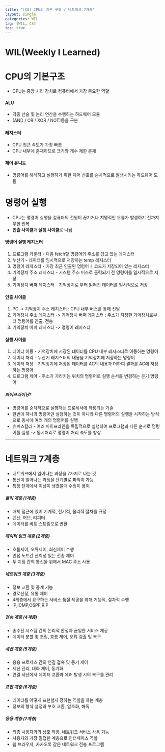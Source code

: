 ```yaml
---
title: "[CS] CPU의 기본 구조 / 네트워크 7계층"
layout: single
categories: WIL
tag: [WIL, CS]
toc: true
---
```


# WIL(Weekly I Learned)

# CPU의 기본구조
* CPU는 중앙 처리 장치로 컴퓨터에서 가장 중요한 역할
#### ALU
* 각종 산술 및 논리 연산을 수행하는 하드웨어 모듈
* (AND / OR / XOR / NOT)등을 구분

#### 레지스터
* CPU 접근 속도가 가장 빠름
* CPU 내부에 존재하므로 크기와 개수 제한 존재

#### 제어 유니트
* 명령어를 해석하고 실행하기 위한 제어 신호를 순차적으로 발생시키는 하드웨어 모듈

# 명령어 실행
* CPU는 명령어 실행을 컴퓨터의 전원이 끊기거나 치명적인 오류가 발생하기 전까지 무한 반복
* **인출 사이클**과 **실행 사이클**로 나뉨

#### 명령어 실행 레지스터
1. 프로그램 카운터 - 다음 fetch할 명령어의 주소를 담고 있는 레지스터
2. 누산기 - 데이터를 임시적으로 저장하는 temp 레지스터
3. 명령어 레지스터 - 가장 최근 인출된 명령어ㅓ 코드가 저장되어 있는 레지스터
4. 기억장치 주소 레지스터 - 시스템 주소 버스로 출력되기 전 명령어를 일시적으로 저장
5. 기억장치 버퍼 레지스터 - 기억장치로 부터 읽혀진 데이터를 일시적으로 저장

#### 인출 사이클
1. PC -> 기억장치 주소 레지스터 : CPU 내부 버스를 통해 전달
2. 기억장치 주소 레지스터 -> 기억장치 버퍼 레지스터 : 주소가 지정한 기억장치로부터 명령어를 인출, 전송
3. 기억장치 버퍼 레지스터 -> 명령어 레지스터

#### 실행 사이클
1. 데이터 이동 - 기억장치에 저장된 데이터를 CPU 내부 레지스터로 이동하는 명령어
2. 데이터 처리 - 누산기 레지스터의 내용을 기억장치에 저장하는 명령어
3. 데이터 저장 - 기억장치에 저장된 데이터를 AC의 내용과 더하여 결과를 AC에 저장하는 명령어
4. 프로그램 제어 - 주소가 가리키는 위치의 명령어로 실행 순서를 변경하는 분기 명령어

##### 파이프라이닝?
* 명령어를 순차적으로 실행하는 프로세서에 적용되는 기술
* 한번에 하나의 명령어만 실행하는 것이 아니라 다른 명령어의 실행을 시작하는 방식으로 동시에 여러 개의 명령어를 실행
* 슈퍼스칼라 - 여러 파이프라인을 독립적으로 실행하여 프로그램과 다른 순서로 명령어를 실행 -> 동시처리로 명령어 처리 속도를 향상

<hr/>

# 네트워크 7계층
* 네트워크에서 일어나는 과정을 7가지로 나눈 것
* 통신이 일어나는 과정을 단계별로 파악이 가능
* 특정 단계에서 이상이 생겼을때 수정이 용이

##### 물리 계층 (1계층)
* 매체 접근에 있어 기계적, 전기적, 물리적 절차를 규정
* 랜선, 허브, 리피터
* 데이터를 비트 스트림으로 변환

##### 데이터 링크 계층 (2계층)
* 흐름제어, 오류제어, 회신제어 수행
* 인접 노드간 신뢰성 있는 전송 제어
* 두 지점 간의 통신을 위해서 MAC 주소 사용

##### 네트워크 계층 (3계층)
* 정보 교환 및 중계 기능
* 경로선정, 유통 제어
* 4계층에서 요구하는 서비스 품질 제공을 위해 기능적, 절차적 수행
* IP,ICMP,OSPF,RIP

##### 전송 계층 (4계층)
* 송수신 시스템 간의 논리적 안정과 균일한 서비스 제공
* 데이터 분할 및 조립, 흐름 제어, 오류 검출 및 복구

##### 세션 계층 (5계층)
* 응용 프로세스 간의 연결 접속 및 동기 제어
* 세션 관리, 대화 제어, 동기화
* 연결 세선에서 데이터 교환과 에러 발생 시의 복구를 관리

##### 표현 계층 (6계층)
* 데이터를 어떻게 표현할지 정하는 역할을 하는 계층
* 정보의 형식 설정과 부호 교환, 암호화, 해독

##### 응용 계층 (7계층)
* 최종 사용자와의 상호 작용, 네트워크 서비스 사용 가능
* 사용자와 가장 밀접한 계층으로 인터페이스 역할
* 웹 브라우저, 카카오톡 같은 네트워크 전송 프로그램
